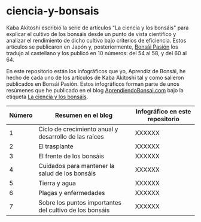 # ciencia-y-bonsais
Kaba Akitoshi escribió la serie de artículos "La ciencia y los bonsáis" para explicar el cultivo de los bonsáis desde un punto de vista científico y analizar el rendimiento de dicho cultivo bajo criterios de eficiencia. Estos artículos se publicaron en Japón y, posteriormente, [Bonsái Pasión](https://www.mistralbonsai.com/tienda/es/45-bonsai-pasion) los tradujo al castellano y los publicó en 10 números: del 54 al 58, y del 60 al 64.

En este repositorio están los infográficos que yo, Aprendiz de Bonsái, he hecho de cada uno de los artículos de Kaba Akitoshi tal y como salieron publicados en Bonsái Pasión. Estos infográficos forman parte de unos resúmenes que he publicado en el blog [AprendiendoBonsai.com](https://aprendiendobonsai.com/) bajo la etiqueta [La ciencia y los bonsáis](https://aprendiendobonsai.com/tag/la-ciencia-y-los-bonsais/).

| Número | Resumen en el blog | Infográfico en este repositorio |
| --- | --- | --- |
| 1 | Ciclo de crecimiento anual y desarrollo de las raíces | XXXXXX |
| 2 | El trasplante | XXXXXX |
| 3 | El frente de los bonsáis | XXXXXX |
| 4 | Cuidados para mantener la salud de los bonsáis | XXXXXX |
| 5 | Tierra y agua | XXXXXX |
| 6 | Plagas y enfermedades | XXXXXX |
| 7 | Sobre los puntos importantes del cultivo de los bonsáis | XXXXXX |

